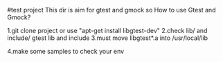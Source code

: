 #test project
This dir is aim for gtest and gmock
so How to use Gtest and Gmock?

1.git clone project
  or use "apt-get install libgtest-dev"
2.check lib/ and include/
  gtest lib and include
3.must move libgtest*.a into /usr/local/lib 
 
4.make some samples to check your env 


